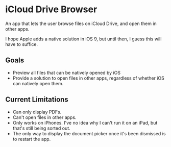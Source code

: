 # iCloud Drive Browser

An app that lets the user browse files on iCloud Drive, and open them in other apps.

I hope Apple adds a native solution in iOS 9, but until then, I guess this will have to suffice.

## Goals

- Preview all files that can be natively opened by iOS
- Provide a solution to open files in other apps, regardless of whether iOS can natively open them.

## Current Limitations

- Can only display PDFs.
- Can't open files in other apps.
- Only works on iPhones. I've no idea why I can't run it on an iPad, but that's still being sorted out.
- The only way to display the document picker once it's been dismissed is to restart the app.
